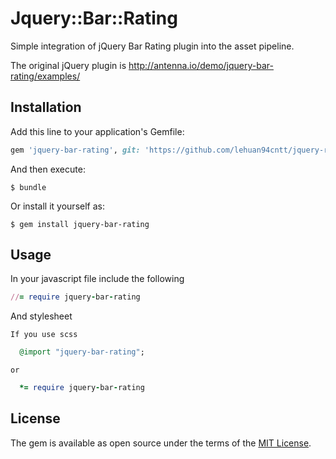 # Jquery::Bar::Rating

Simple integration of jQuery Bar Rating plugin into the asset pipeline.

The original jQuery plugin is http://antenna.io/demo/jquery-bar-rating/examples/

## Installation

Add this line to your application's Gemfile:

```ruby
gem 'jquery-bar-rating', git: 'https://github.com/lehuan94cntt/jquery-rating.git'
```

And then execute:

    $ bundle

Or install it yourself as:

    $ gem install jquery-bar-rating

## Usage

In your javascript file include the following

```ruby
//= require jquery-bar-rating
```

And stylesheet

`If you use scss`

```ruby
  @import "jquery-bar-rating";
```

`or`

```ruby
  *= require jquery-bar-rating
```


## License

The gem is available as open source under the terms of the [MIT License](http://opensource.org/licenses/MIT).

